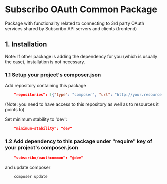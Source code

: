 # Subscribo OAuth Common Package

Package with functionality related to connecting to 3rd party OAuth services shared by Subscribo API servers and clients (frontend)

## 1. Installation

Note: If other package is adding the dependency for you (which is usually the case), installation is not necessary.

### 1.1 Setup your project's composer.json

Add repository containing this package

```json
    "repositories": [{"type": "composer", "url": "http://your.resource.url"}],
```

(Note: you need to have access to this repository as well as to resources it points to)

Set minimum stability to 'dev':

```json
    "minimum-stability": "dev"
```

### 1.2 Add dependency to this package under "require" key of your project's composer.json

```json
    "subscribo/oauthcommon": "@dev"
```

and update composer

```sh
    composer update
```

